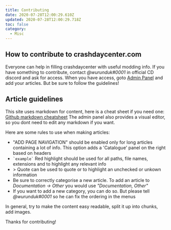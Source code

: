 ```yaml
---
title: Contributing
date: 2020-07-28T12:00:29.610Z
updated: 2020-07-28T12:00:29.718Z
toc: false
category:
  - Misc
---
```


## How to contribute to crashdaycenter.com
Everyone can help in filling crashdaycenter with useful modding info. If you have something to contribute, contact *@wurunduk#0001* in official CD discord and ask for access.
When you have access, goto [Admin Panel](https://crashdaycenter.com/admin/) and add your articles. But be sure to follow the guidelines!

## Article guidelines

This site uses markdown for content, here is a cheat sheet if you need one: [Github markdown cheatsheet](https://github.com/adam-p/markdown-here/wiki/Markdown-Cheatsheet)
The admin panel also provides a visual editor, so you dont need to edit any markdown if you want.

Here are some rules to use when making articles:
* "ADD PAGE NAVIGATION" should be enabled only for long articles containing a lot of info. This option adds a 'Catalogue' panel on the right based on headers
* `` `example` `` Red highlight should be used for all paths, file names, extensions and to highlight any relevant info
* \> Quote can be used to quote or to highlight an unchecked or unkown information
* Be sure to correctly categorise a new article. To add an article to _Documentation -> Other_ you would use _"Documentation, Other"_
* If you want to add a new category, you can do so. But please tell *@wurunduk#0001* so he can fix the ordering in the menus

In general, try to make the content easy readable, split it up into chunks, add images.

Thanks for contributing!